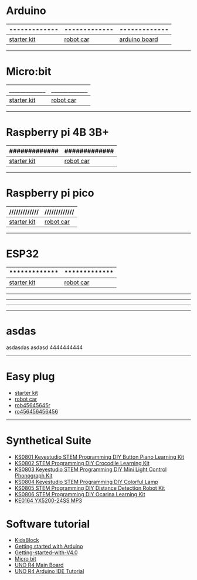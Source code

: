 # Arduino

|\-\-\-\-\-\-\-\-\-\-\-\-\-|\-\-\-\-\-\-\-\-\-\-\-\-\-|\-\-\-\-\-\-\-\-\-\-\-\-\-|
|-------------------------------------------------------|---------------------------------------------|-------------------------------------------------|
| [starter kit](docs/arduino/arduino%20starter%20kit.md)| [robot car](docs/arduino/arduino%20robot.md)| [arduino board](docs/arduino/arduino%20board.md)|

---
# Micro:bit


|_____________|_____________|
|-----------------------------------------------|-----------------------------------------------|
| [starter kit](docs/microbit/microbit%20kit.md)| [robot car](docs/microbit/microbit%20robot.md)|





---
# Raspberry pi 4B 3B+

|#############|#############|
|--------------------------------------------------------|--------------------------------------------------------|
| [starter kit](docs/raspberrypi/raspberry%20pi%20kit.md)| [robot car](docs/raspberrypi/raspberry%20pi%20robot.md)|




---
# Raspberry pi pico

|/////////////|/////////////|
|--------------------------------------------------------|----------------------------------------------|
| [starter kit](docs/raspberrypi/pico%20starter%20kit.md)| [robot car](docs/raspberrypi/pico%20robot.md)|


---
# ESP32 

|*************|*************|
|-----------------------------------------|-----------------------------------------|
| [starter kit](docs/esp32/esp32%20kit.md)| [robot car](docs/esp32/esp32%20robot.md)|



---
---
---
---

# asdas

asdasdas
asdasd
4444444444

---
# Easy plug

* [starter kit](https://docs.keyestudio.com/en/latest/docs/easyplug/easy%20plug%20kit.html)
* [robot car](https://docs.keyestudio.com/en/latest/docs/easyplug/easy%20plug%20robot.html)
* [rob45645645r](https://docs.keyestudio.com/en/latest/docs/easyplug/easy%20plug%20robot.html)
* [ro456456456456](https://docs.keyestudio.com/en/latest/docs/easyplug/easy%20plug%20robot.html)



---
# Synthetical Suite

* [KS0801 Keyestudio STEM Programming DIY Button Piano Learning Kit](https://docs.keyestudio.com/projects/KS0801/en/latest/docs/)
* [KS0802 STEM Programming DIY Crocodile Learning Kit](https://docs.keyestudio.com/projects/KS0802/en/latest/)
* [KS0803 Keyestudio STEM Programming DIY Mini Light Control Phonograph Kit](https://docs.keyestudio.com/projects/KS0803/en/latest/)
* [KS0804 Keyestudio STEM Programming DIY Colorful Lamp](https://docs.keyestudio.com/projects/KS0804/en/latest/)
* [KS0805 STEM Programming DIY Distance Detection Robot Kit](https://docs.keyestudio.com/projects/KS0805/en/latest/)
* [KS0806 STEM Programming DIY Ocarina Learning Kit](https://docs.keyestudio.com/projects/KS0806/en/latest/)
* [KE0164 YX5200-24SS MP3](https://docs.keyestudio.com/projects/KE0164/en/latest/)


# Software tutorial

* [KidsBlock](https://docs.keyestudio.com/projects/KidsBlock/en/latest/)
* [Getting started with Arduino](https://docs.keyestudio.com/projects/Arduino/en/latest/)
* [Getting-started-with-V4.0](https://getting-started-with-v40.readthedocs.io/en/latest/)
* [Micro bit](https://docs.keyestudio.com/projects/Microbit/en/latest/)
* [UNO R4 Main Board](https://docs.keyestudio.com/projects/UNO-R4-Main-Board/en/latest/)
* [UNO R4 Arduino IDE Tutorial](https://docs.keyestudio.com/projects/UNO-R4-Arduino-IDE-Tutorial/en/latest/)












